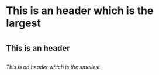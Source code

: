 # This is an header which is the largest <h1>
## This is an header <h2>
###### This is an header which is the smallest <h6>
